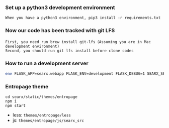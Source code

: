 ### Set up a python3 development environment 
```
When you have a python3 environment, pip3 install -r requirements.txt
```
### Now our code has been tracked with git LFS
```
First, you need run brew install git-lfs（Assuming you are in Mac development environment) 
Second, you should run git lfs install before clone codes

```
### How to run a development server
```bash
env FLASK_APP=searx.webapp FLASK_ENV=development FLASK_DEBUG=1 SEARX_SETTINGS_PATH=settings_et_dev.yml python -m flask run
```

### Entropage theme

```
cd searx/static/themes/entropage
npm i
npm start
```

* less: `themes/entropage/less`
* js: `themes/entropage/js/searx_src`